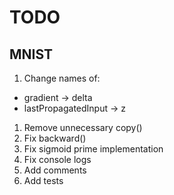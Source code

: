 # TODO

## MNIST

1. Change names of:
  - gradient -> delta
  - lastPropagatedInput -> z
1. Remove unnecessary copy()
1. Fix backward()
1. Fix sigmoid prime implementation
1. Fix console logs
1. Add comments
1. Add tests
